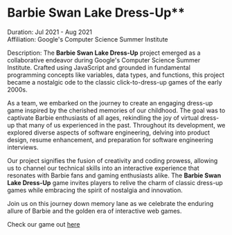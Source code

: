# Barbie Swan Lake Dress-Up**

Duration: Jul 2021 - Aug 2021  
Affiliation: Google's Computer Science Summer Institute

Description:
The **Barbie Swan Lake Dress-Up** project emerged as a collaborative endeavor during Google's Computer Science Summer Institute. Crafted using JavaScript and grounded in fundamental programming concepts like variables, data types, and functions, this project became a nostalgic ode to the classic click-to-dress-up games of the early 2000s.

As a team, we embarked on the journey to create an engaging dress-up game inspired by the cherished memories of our childhood. The goal was to captivate Barbie enthusiasts of all ages, rekindling the joy of virtual dress-up that many of us experienced in the past. Throughout its development, we explored diverse aspects of software engineering, delving into product design, resume enhancement, and preparation for software engineering interviews.

Our project signifies the fusion of creativity and coding prowess, allowing us to channel our technical skills into an interactive experience that resonates with Barbie fans and gaming enthusiasts alike. The **Barbie Swan Lake Dress-Up** game invites players to relive the charm of classic dress-up games while embracing the spirit of nostalgia and innovation.

Join us on this journey down memory lane as we celebrate the enduring allure of Barbie and the golden era of interactive web games.

Check our game out [here](https://barbie-swanlake-dressup.glitch.me/)
